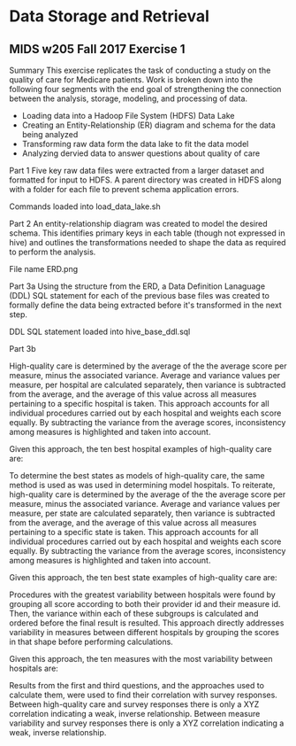 # Data Storage and Retrieval
## MIDS w205 Fall 2017 Exercise 1

Summary
This exercise replicates the task of conducting a study on the quality of care for Medicare patients. Work is broken down into the following four segments with the end goal of strengthening the connection between the analysis, storage, modeling, and processing of data. 

- Loading data into a Hadoop File System (HDFS) Data Lake
- Creating an Entity-Relationship (ER) diagram and schema for the data being analyzed
- Transforming raw data form the data lake to fit the data model
- Analyzing dervied data to answer questions about quality of care

Part 1
Five key raw data files were extracted from a larger dataset and formatted for input to HDFS. A parent directory was created in HDFS along with a folder for each file to prevent schema application errors. 

Commands loaded into load_data_lake.sh

Part 2
An entity-relationship diagram was created to model the desired schema. This identifies primary keys in each table (though not expressed in hive) and outlines the transformations needed to shape the data as required to perform the analysis. 

File name ERD.png

Part 3a
Using the structure from the ERD, a Data Definition Lanaguage (DDL) SQL statement for each of the previous base files was created to formally define the data being extracted before it's transformed in the next step.

DDL SQL statement loaded into hive_base_ddl.sql

Part 3b




High-quality care is determined by the average of the the average score per measure, minus the associated variance. Average and variance values per measure, per hospital are calculated separately, then  variance is subtracted from the average, and the average of this value across all measures pertaining to a specific hospital is taken. This approach accounts for all individual procedures carried out by each hospital and weights each score equally. By subtracting the variance from the average scores, inconsistency among measures is highlighted and taken into account.

Given this approach, the ten best hospital examples of high-quality care are:

To determine the best states as models of high-quality care, the same method is used as was used in determining model hospitals. To reiterate, high-quality care is determined by the average of the the average score per measure, minus the associated variance. Average and variance values per measure, per state are calculated separately, then  variance is subtracted from the average, and the average of this value across all measures pertaining to a specific state is taken. This approach accounts for all individual procedures carried out by each hospital and weights each score equally. By subtracting the variance from the average scores, inconsistency among measures is highlighted and taken into account.

Given this approach, the ten best state examples of high-quality care are:

Procedures with the greatest variability between hospitals were found by grouping all score according to both their provider id and their measure id. Then, the variance within each of these subgroups is calculated and ordered before the final result is resulted. This approach directly addresses variability in measures between different hospitals by grouping the scores in that shape before performing calculations.

Given this approach, the ten measures with the most variability between hospitals are:

Results from the first and third questions, and the approaches used to calculate them, were used to find their correlation with survey responses. Between high-quality care and survey responses there is only a XYZ correlation indicating a weak, inverse relationship. Between measure variability and survey responses there is only a XYZ correlation indicating a weak, inverse relationship.
